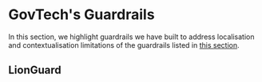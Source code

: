 # GovTech's Guardrails

In this section, we highlight guardrails we have built to address localisation and contextualisation limitations of the guardrails listed in [this section](diff_guardrails.md).


## LionGuard